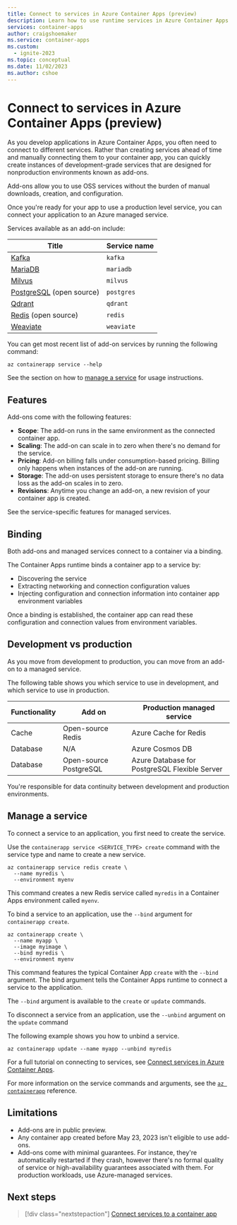 ```yaml
---
title: Connect to services in Azure Container Apps (preview)
description: Learn how to use runtime services in Azure Container Apps.
services: container-apps
author: craigshoemaker
ms.service: container-apps
ms.custom:
  - ignite-2023
ms.topic: conceptual
ms.date: 11/02/2023
ms.author: cshoe
---
```


# Connect to services in Azure Container Apps (preview)

As you develop applications in Azure Container Apps, you often need to connect to different services. Rather than creating services ahead of time and manually connecting them to your container app, you can quickly create instances of development-grade services that are designed for nonproduction environments known as add-ons.

Add-ons allow you to use OSS services without the burden of manual downloads, creation, and configuration.

Once you're ready for your app to use a production level service, you can connect your application to an Azure managed service.

Services available as an add-on include:

| Title | Service name |
|---|---|
| [Kafka](https://kafka.apache.org/) | `kafka` |
| [MariaDB](https://mariadb.org/) | `mariadb` |
| [Milvus](https://milvus.io/) | `milvus` |
| [PostgreSQL](https://www.postgresql.org/) (open source) | `postgres` |
| [Qdrant](https://qdrant.tech/) | `qdrant` |
| [Redis](https://redis.io/) (open source) | `redis` |
| [Weaviate](https://weaviate.io/) | `weaviate` |

You can get most recent list of add-on services by running the following command:

```azurecli
az containerapp service --help
```

See the section on how to [manage a service](#manage-a-service) for usage instructions.

## Features

Add-ons come with the following features:

- **Scope**: The add-on runs in the same environment as the connected container app.
- **Scaling**: The add-on can scale in to zero when there's no demand for the service.
- **Pricing**: Add-on billing falls under consumption-based pricing. Billing only happens when instances of the add-on are running.
- **Storage**: The add-on uses persistent storage to ensure there's no data loss as the add-on scales in to zero.
- **Revisions**: Anytime you change an add-on, a new revision of your container app is created.

See the service-specific features for managed services.

## Binding

Both add-ons and managed services connect to a container via a binding.

The Container Apps runtime binds a container app to a service by:

- Discovering the service
- Extracting networking and connection configuration values
- Injecting configuration and connection information into container app environment variables

Once a binding is established, the container app can read these configuration and connection values from environment variables.

## Development vs production

As you move from development to production, you can move from an add-on to a managed service.

The following table shows you which service to use in development, and which service to use in production.

| Functionality | Add on | Production managed service |
|---|---|---|
| Cache | Open-source Redis | Azure Cache for Redis |
| Database | N/A | Azure Cosmos DB |
| Database | Open-source PostgreSQL | Azure Database for PostgreSQL Flexible Server |

You're responsible for data continuity between development and production environments.

## Manage a service

To connect a service to an application, you first need to create the service.

Use the `containerapp service <SERVICE_TYPE> create` command with the service type and name to create a new service.

``` CLI
az containerapp service redis create \
  --name myredis \
  --environment myenv
```

This command creates a new Redis service called `myredis` in a Container Apps environment called `myenv`.

To bind a service to an application, use the `--bind` argument for `containerapp create`.

``` CLI
az containerapp create \
  --name myapp \
  --image myimage \
  --bind myredis \
  --environment myenv
```

This command features the typical Container App `create` with the `--bind` argument. The bind argument tells the Container Apps runtime to connect a service to the application.

The `--bind` argument is available to the `create` or `update` commands.

To disconnect a service from an application, use the `--unbind` argument on the
`update` command

The following example shows you how to unbind a service.

``` CLI
az containerapp update --name myapp --unbind myredis
```

For a full tutorial on connecting to services, see [Connect services in Azure Container Apps](connect-services.md).

For more information on the service commands and arguments, see the
[`az containerapp`](/cli/azure/containerapp?view=azure-cli-latest&preserve-view=true) reference.

## Limitations

- Add-ons are in public preview.
- Any container app created before May 23, 2023 isn't eligible to use add-ons.
- Add-ons come with minimal guarantees. For instance, they're automatically restarted if they crash, however there's no formal quality of service or high-availability guarantees associated with them. For production workloads, use Azure-managed services.

## Next steps

> [!div class="nextstepaction"]
> [Connect services to a container app](connect-services.md)
